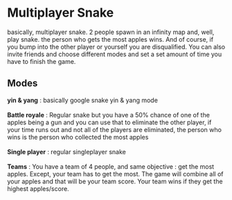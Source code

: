 # Multiplayer Snake
basically, multiplayer snake. 2 people spawn in an infinity map and, well, play snake. the person who gets the most apples wins. And of course, if you bump into the other player or yourself you are disqualified. You can also invite friends and choose different modes and set a set amount of time you have to finish the game.
<br>
## Modes
**yin & yang** : basically google snake yin & yang mode
<br>
<br>
**Battle royale** : Regular snake but you have a 50% chance of one of the apples being a gun and you can use that to eliminate the other player, if your time runs out and not all of the players are eliminated, the person who wins is the person who collected the most apples
<br>
<br>
**Single player** : regular singleplayer snake
<br>
<br>
**Teams** : You have a team of 4 people, and same objective : get the most apples. Except, your team has to get the most. The game will combine all of your apples and that will be your team score. Your team wins if they get the highest apples/score.
